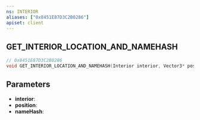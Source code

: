 ```yaml
---
ns: INTERIOR
aliases: ["0x8451E87D3C2B0286"]
apiset: client
---
```

## GET_INTERIOR_LOCATION_AND_NAMEHASH

```c
// 0x8451E87D3C2B0286
void GET_INTERIOR_LOCATION_AND_NAMEHASH(Interior interior, Vector3* position, Hash* nameHash);
```


## Parameters
* **interior**:
* **position**:
* **nameHash**: